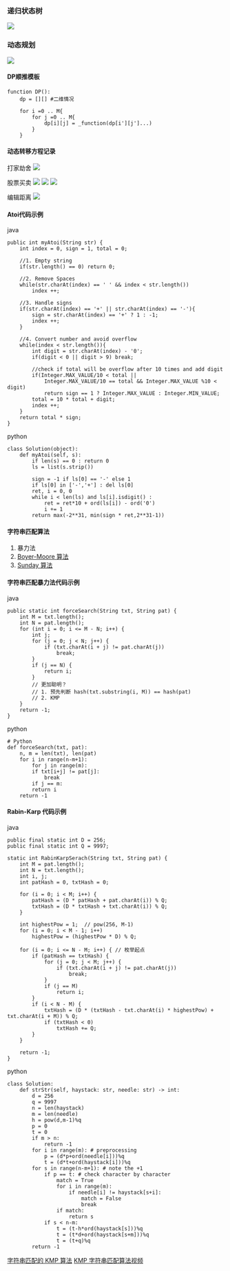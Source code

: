 ### 递归状态树
![](./pic/1a5b4f224dac538e56958c68a32a6fa3.png)
### 动态规划
![](./pic/d7fa7add22cdb07a3fcb8da3934e92bb.png)
#### DP顺推模板
```
function DP():
    dp = [][] #二维情况

    for i =0 .. M{
        for j =0 .. M{
            dp[i][j] = _function(dp[i'][j']...)
        }
    }
```

#### 动态转移方程记录
打家劫舍
![](./pic/b2ab9c913c27b76daefed76c7f074b16.png)

股票买卖
![](./pic/24d994289495fc00274b4e3ab7a23ae7.png)
![](./pic/3d65a78f0f979b2080331b0154ffc251.png)
![](./pic/9660c8757641ed7986c10d48189ad8d4.png)

编辑距离
![](./pic/32e633041e338676d577e6c34f95b318.png)


#### Atoi代码示例
java
```
public int myAtoi(String str) {
    int index = 0, sign = 1, total = 0;

    //1. Empty string
    if(str.length() == 0) return 0;

    //2. Remove Spaces
    while(str.charAt(index) == ' ' && index < str.length())
        index ++;

    //3. Handle signs
    if(str.charAt(index) == '+' || str.charAt(index) == '-'){
        sign = str.charAt(index) == '+' ? 1 : -1;
        index ++;
    }
    
    //4. Convert number and avoid overflow
    while(index < str.length()){
        int digit = str.charAt(index) - '0';
        if(digit < 0 || digit > 9) break;

        //check if total will be overflow after 10 times and add digit
        if(Integer.MAX_VALUE/10 < total ||            
        	Integer.MAX_VALUE/10 == total && Integer.MAX_VALUE %10 < digit)
            return sign == 1 ? Integer.MAX_VALUE : Integer.MIN_VALUE;
        total = 10 * total + digit;
        index ++;
    }
    return total * sign;
}
```

python
```
class Solution(object):
    def myAtoi(self, s):
        if len(s) == 0 : return 0
        ls = list(s.strip())
        
        sign = -1 if ls[0] == '-' else 1
        if ls[0] in ['-','+'] : del ls[0]
        ret, i = 0, 0
        while i < len(ls) and ls[i].isdigit() :
            ret = ret*10 + ord(ls[i]) - ord('0')
            i += 1
        return max(-2**31, min(sign * ret,2**31-1))
```

#### 字符串匹配算法

1. 暴力法
2. [Boyer-Moore 算法](https://www.ruanyifeng.com/blog/2013/05/boyer-moore_string_search_algorithm.html)
3. [Sunday 算法](https://blog.csdn.net/u012505432/article/details/52210975)
   

#### 字符串匹配暴力法代码示例
java
```
public static int forceSearch(String txt, String pat) {
    int M = txt.length();
    int N = pat.length();
    for (int i = 0; i <= M - N; i++) {
        int j;
        for (j = 0; j < N; j++) {
            if (txt.charAt(i + j) != pat.charAt(j))
                break;
        }
        if (j == N) {
            return i;
        }
        // 更加聪明？ 
        // 1. 预先判断 hash(txt.substring(i, M)) == hash(pat)
        // 2. KMP 
    }
    return -1;
}
```

python
```
# Python
def forceSearch(txt, pat):
    n, m = len(txt), len(pat)
    for i in range(n-m+1):
        for j in range(m):
        if txt[i+j] != pat[j]:
            break
        if j == m:
        return i
    return -1 
```

#### Rabin-Karp 代码示例
java
```
public final static int D = 256;
public final static int Q = 9997;

static int RabinKarpSerach(String txt, String pat) {
    int M = pat.length();
    int N = txt.length();
    int i, j;
    int patHash = 0, txtHash = 0;

    for (i = 0; i < M; i++) {
        patHash = (D * patHash + pat.charAt(i)) % Q;
        txtHash = (D * txtHash + txt.charAt(i)) % Q;
    }

    int highestPow = 1;  // pow(256, M-1)
    for (i = 0; i < M - 1; i++) 
        highestPow = (highestPow * D) % Q;

    for (i = 0; i <= N - M; i++) { // 枚举起点
        if (patHash == txtHash) {
            for (j = 0; j < M; j++) {
                if (txt.charAt(i + j) != pat.charAt(j))
                    break;
            }
            if (j == M)
                return i;
        }
        if (i < N - M) {
            txtHash = (D * (txtHash - txt.charAt(i) * highestPow) + txt.charAt(i + M)) % Q;
            if (txtHash < 0)
                txtHash += Q;
        }
    }

    return -1;
}
```

python

```
class Solution:
    def strStr(self, haystack: str, needle: str) -> int:
        d = 256
        q = 9997
        n = len(haystack)
        m = len(needle)
        h = pow(d,m-1)%q
        p = 0
        t = 0
        if m > n:
            return -1
        for i in range(m): # preprocessing
            p = (d*p+ord(needle[i]))%q
            t = (d*t+ord(haystack[i]))%q
        for s in range(n-m+1): # note the +1
            if p == t: # check character by character
                match = True
                for i in range(m):
                    if needle[i] != haystack[s+i]:
                        match = False
                        break
                if match:
                    return s
            if s < n-m:
                t = (t-h*ord(haystack[s]))%q
                t = (t*d+ord(haystack[s+m]))%q
                t = (t+q)%q
        return -1

```

[字符串匹配的 KMP 算法](http://www.ruanyifeng.com/blog/2013/05/Knuth%E2%80%93Morris%E2%80%93Pratt_algorithm.html)
[KMP 字符串匹配算法视频](https://www.bilibili.com/video/av11866460?from=search&seid=17425875345653862171)